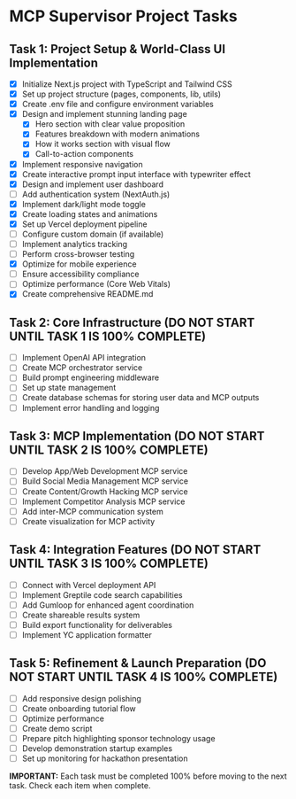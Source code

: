 # MCP Supervisor Project Tasks

## Task 1: Project Setup & World-Class UI Implementation
- [x] Initialize Next.js project with TypeScript and Tailwind CSS
- [x] Set up project structure (pages, components, lib, utils)
- [x] Create .env file and configure environment variables
- [x] Design and implement stunning landing page
  - [x] Hero section with clear value proposition
  - [x] Features breakdown with modern animations
  - [x] How it works section with visual flow
  - [x] Call-to-action components
- [x] Implement responsive navigation
- [x] Create interactive prompt input interface with typewriter effect
- [x] Design and implement user dashboard
- [ ] Add authentication system (NextAuth.js)
- [x] Implement dark/light mode toggle
- [x] Create loading states and animations
- [x] Set up Vercel deployment pipeline
- [ ] Configure custom domain (if available)
- [ ] Implement analytics tracking
- [ ] Perform cross-browser testing
- [x] Optimize for mobile experience
- [ ] Ensure accessibility compliance
- [ ] Optimize performance (Core Web Vitals)
- [x] Create comprehensive README.md

## Task 2: Core Infrastructure (DO NOT START UNTIL TASK 1 IS 100% COMPLETE)
- [ ] Implement OpenAI API integration
- [ ] Create MCP orchestrator service
- [ ] Build prompt engineering middleware
- [ ] Set up state management
- [ ] Create database schemas for storing user data and MCP outputs
- [ ] Implement error handling and logging

## Task 3: MCP Implementation (DO NOT START UNTIL TASK 2 IS 100% COMPLETE)
- [ ] Develop App/Web Development MCP service
- [ ] Build Social Media Management MCP service
- [ ] Create Content/Growth Hacking MCP service
- [ ] Implement Competitor Analysis MCP service
- [ ] Add inter-MCP communication system
- [ ] Create visualization for MCP activity

## Task 4: Integration Features (DO NOT START UNTIL TASK 3 IS 100% COMPLETE)
- [ ] Connect with Vercel deployment API
- [ ] Implement Greptile code search capabilities
- [ ] Add Gumloop for enhanced agent coordination
- [ ] Create shareable results system
- [ ] Build export functionality for deliverables
- [ ] Implement YC application formatter

## Task 5: Refinement & Launch Preparation (DO NOT START UNTIL TASK 4 IS 100% COMPLETE)
- [ ] Add responsive design polishing
- [ ] Create onboarding tutorial flow
- [ ] Optimize performance
- [ ] Create demo script
- [ ] Prepare pitch highlighting sponsor technology usage
- [ ] Develop demonstration startup examples
- [ ] Set up monitoring for hackathon presentation

**IMPORTANT:** Each task must be completed 100% before moving to the next task. Check each item when complete. 